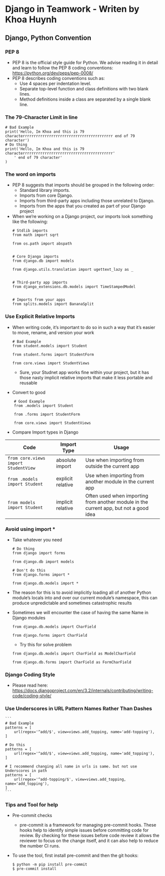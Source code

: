 # Django in Teamwork - Writen by Khoa Huynh
## Django, Python Convention
### PEP 8
- PEP 8 is the official style guide for Python. We advise reading it in detail and learn to follow the PEP 8 coding conventions: https://python.org/dev/peps/pep-0008/
- PEP 8 describes coding conventions such as:
  - Use 4 spaces per indentation level.
  - Separate top-level function and class definitions with two blank lines.
  - Method definitions inside a class are separated by a single blank line.
### The 79-Character Limit in line
```
# Bad Example
print('Hello, Im Khoa and this is 79 characterrrrrrrrrrrrrrrrrrrrrrrrrrrrrrrrrrrrrrrrr end of 79 character')
# Do thing
print('Hello, Im Khoa and this is 79 characterrrrrrrrrrrrrrrrrrrrrrrrrrrrrrrrrrrrrrrrr'
    ' end of 79 character'
)
```
### The word on imports
- PEP 8 suggests that imports should be grouped in the following order:
  - Standard library imports.
  - Imports from core Django.
  - Imports from third-party apps including those unrelated to Django.
  - Imports from the apps that you created as part of your Django project
- When we’re working on a Django project, our imports look something like the following:
    ```
    # Stdlib imports
    from math import sqrt

    from os.path import abspath


    # Core Django imports
    from django.db import models

    from django.utils.translation import ugettext_lazy as _


    # Third-party app imports
    from django_extensions.db.models import TimeStampedModel


    # Imports from your apps
    from splits.models import BananaSplit
    ```
### Use Explicit Relative Imports
- When writing code, it’s important to do so in such a way that it’s easier to move, rename, and version
your work
    ```
    # Bad Example
    from student.models import Student

    from student.forms import StudentForm

    from core.views import StudentViews
    ```
    - Sure, your Studnet app works fine within your project, but it has those nasty implicit relative imports that make it less portable and reusable

- Convert to good

```
    # Good Example
    from .models import Student

    from .forms import StudentForm

    from core.views import StudentViews
```
- Compare Import types in Django

|  Code |  Import Type  | Usage  | 
|---    |---|---|
|`from core.views import StudentView`|absolute import|Use when importing from outside the current app |
|`from .models import Student`|explicit relative|Use when importing from another module in the current app  |
|`from models import Student`|implicit relative|Often used when importing from another module in the current app, but not a good idea  |
### Avoid using import *
- Take whatever you need
    ```
    # Do thing
    from django import forms

    from django.db import models

    # Don't do this
    from django.forms import *

    from django.db.models import *
    ```
- The reason for this is to avoid implicitly loading all of another Python module’s locals into and over our current module’s namespace, this can produce unpredictable and sometimes catastrophic results
- Sometimes we will encounter the case of having the same Name in Django modules

    ```
    from django.db.models import CharField

    from django.forms import CharField
    ```
    -  Try this for solve problem

    ```
    from django.db.models import CharField as ModelCharField

    from django.db.forms import CharField as FormCharField
    ```
### Django Coding Style
- Please read here: https://docs.djangoproject.com/en/3.2/internals/contributing/writing-code/coding-style/
### Use Underscores in URL Pattern Names Rather Than Dashes 
    ```
    # Bad Example
    patterns = [
        url(regex='^add/$', view=views.add_topping, name='add-topping'),
    ]

    # Do this
    patterns = [
        url(regex='^add/$', view=views.add_topping, name='add_topping'),
    ]

    # I recommend changing all name in urls is same. but not use Underscores in path
    patterns = [
        url(regex='^add-topping/$', view=views.add_topping, name='add_topping'),
    ]
    ```
### Tips and Tool for help 
- Pre-commit checks
  - pre-commit is a framework for managing pre-commit hooks. These hooks help to identify simple issues before committing code for review. By checking for these issues before code review it allows the reviewer to focus on the change itself, and it can also help to reduce the number CI runs.
- To use the tool, first install pre-commit and then the git hooks:

    ```
    $ python -m pip install pre-commit
    $ pre-commit install
    ```
